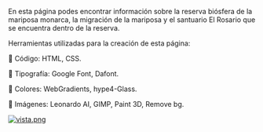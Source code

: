 En esta página podes encontrar información sobre la reserva biósfera de la mariposa monarca, la migración de la mariposa y el santuario El Rosario que se encuentra dentro de la reserva.

Herramientas utilizadas para la creación de esta página:

🦋 Código: HTML, CSS.

🦋 Tipografía: Google Font, Dafont.

🦋 Colores: WebGradients, hype4-Glass.

🦋 Imágenes: Leonardo AI, GIMP, Paint 3D, Remove bg.

[![vista.png](https://i.postimg.cc/D0dtdg7p/vista.png)](https://postimg.cc/WqzWs0F0)
